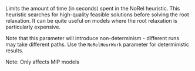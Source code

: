 Limits the amount of time (in seconds) spent in the NoRel heuristic. This heuristic searches for high-quality feasible
solutions before solving the root relaxation. It can be quite useful on models where the root relaxation is particularly
expensive.

Note that this parameter will introduce non-determinism - different runs may take different paths. Use the
`NoRelHeurWork` parameter for deterministic results.

Note: Only affects MIP models